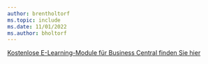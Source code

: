 ```yaml
---
author: brentholtorf
ms.topic: include
ms.date: 11/01/2022
ms.author: bholtorf
---
```

[Kostenlose E-Learning-Module für Business Central finden Sie hier](/training/dynamics365/business-central)

